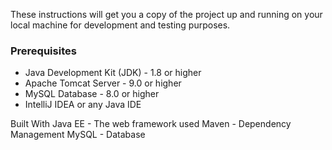 These instructions will get you a copy of the project up and running on your local machine for development and testing purposes.

### Prerequisites

- Java Development Kit (JDK) - 1.8 or higher
- Apache Tomcat Server - 9.0 or higher
- MySQL Database - 8.0 or higher
- IntelliJ IDEA or any Java IDE


Built With
Java EE - The web framework used
Maven - Dependency Management
MySQL - Database
